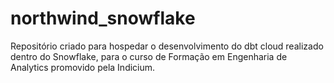 # northwind_snowflake
Repositório criado para hospedar o desenvolvimento do dbt cloud realizado dentro do Snowflake, para o curso de Formação em Engenharia de Analytics promovido pela Indicium.
